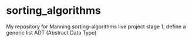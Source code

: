 # sorting_algorithms
My repository for Manning sorting-algorithms live project
stage 1, define a generic list ADT (Abstract Data Type)
